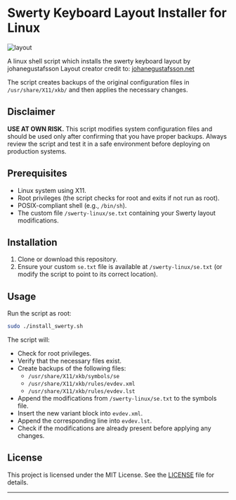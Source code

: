 # Swerty Keyboard Layout Installer for Linux

![layout](https://johanegustafsson.net/projects/swerty/images/swerty-linux.svg)

A linux shell script which installs the swerty keyboard layout by johanegustafsson
Layout creator credit to: [johanegustafsson.net](https://johanegustafsson.net/projects/swerty/)

The script creates backups of the original configuration files in `/usr/share/X11/xkb/` and then applies the necessary changes.

## Disclaimer

**USE AT OWN RISK.** This script modifies system configuration files and should be used only after confirming that you have proper backups. Always review the script and test it in a safe environment before deploying on production systems.

## Prerequisites

- Linux system using X11.
- Root privileges (the script checks for root and exits if not run as root).
- POSIX-compliant shell (e.g., `/bin/sh`).
- The custom file `/swerty-linux/se.txt` containing your Swerty layout modifications.

## Installation

1. Clone or download this repository.
2. Ensure your custom `se.txt` file is available at `/swerty-linux/se.txt` (or modify the script to point to its correct location).

## Usage

Run the script as root:

```sh
sudo ./install_swerty.sh
```

The script will:
- Check for root privileges.
- Verify that the necessary files exist.
- Create backups of the following files:
  - `/usr/share/X11/xkb/symbols/se`
  - `/usr/share/X11/xkb/rules/evdev.xml`
  - `/usr/share/X11/xkb/rules/evdev.lst`
- Append the modifications from `/swerty-linux/se.txt` to the symbols file.
- Insert the new variant block into `evdev.xml`.
- Append the corresponding line into `evdev.lst`.
- Check if the modifications are already present before applying any changes.

## License

This project is licensed under the MIT License. See the [LICENSE](LICENSE) file for details.

---
